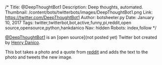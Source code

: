 /*
Title: @DeepThoughtBot1
Description: Deep thoughts, automated.
Thumbnail: /content/bots/twitterbots/images/DeepThoughtBot1.png
Link: https://twitter.com/DeepThoughtBot1
Author: botsheeter.py
Date: January 10, 2017
Tags: twitter,twitterbot,bot,active,funny,pi,reddit,open source,opensource,python,hankdanico
Nav: hidden
Robots: index,follow
*/

[@DeepThoughtBot1](https://twitter.com/DeepThoughtBot1) is an [open source](not posted yet) Twitter bot created by [Henry Danico](https://twitter.com/HankDanico). 

This bot takes a photo and a quote from [reddit](http://reddit.com) and adds the text to the photo and tweets the new image.
